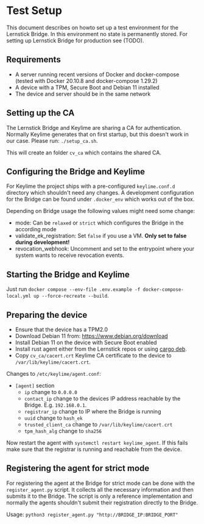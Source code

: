 # Test Setup
This document describes on howto set up a test environment for the Lernstick Bridge. In this environment no state is 
permanently stored. For setting up Lernstick Bridge for production see  (TODO).

## Requirements
 * A server running recent versions of Docker and docker-compose (tested with Docker 20.10.8 and docker-compose 1.29.2) 
 * A device with a TPM, Secure Boot and Debian 11 installed
 * The device and server should be in the same network

## Setting up the CA
The Lernstick Bridge and Keylime are sharing a CA for authentication. Normally Keylime generates that on first startup,
but this doesn't work in our case. Please run: `./setup_ca.sh`.

This will create an folder `cv_ca` which contains the shared CA.

## Configuring the Bridge and Keylime
For Keylime the project ships with a pre-configured `keylime.conf.d` directory which shouldn't need any changes.
A development configuration for the Bridge can be found under `.docker_env` which works out of the box.

Depending on Bridge usage the following values might need some change:

* mode: Can be `relaxed` or `strict` which configures the Bridge in the according mode
* validate_ek_registration: Set `false` if you use a VM. **Only set to false during development!**
* revocation_webhook: Uncomment and set to the entrypoint where your system wants to receive revocation events.

## Starting the Bridge and Keylime
Just run `docker compose --env-file .env.example -f docker-compose-local.yml up --force-recreate --build`.

## Preparing the device
 * Ensure that the device has a TPM2.0
 * Download Debian 11 from: https://www.debian.org/download
 * Install Debian 11 on the device with Secure Boot enabled 
 * Install rust agent either from the Lernstick repos or using [cargo deb](https://github.com/keylime/rust-keylime/#building-debian-package-with-cargo-deb).
 * Copy `cv_ca/cacert.crt` Keylime CA certificate to the device to `/var/lib/keylime/cacert.crt`.

Changes to `/etc/keylime/agent.conf`:

 * `[agent]` section
   * `ip` change to `0.0.0.0`
   * `contact_ip` change to the devices IP address reachable by the Bridge. E.g. `192.168.0.1`.
   * `registrar_ip` change to IP where the Bridge is running
   * `uuid` change to `hash_ek`
   * `trusted_client_ca` change to `/var/lib/keylime/cacert.crt`
   * `tpm_hash_alg` change to `sha256`

Now restart the agent with `systemctl restart keylime_agent`.
If this fails make sure that the registrar is running and reachable from the device.

## Registering the agent for strict mode
For registering the agent at the Bridge for strict mode can be done with the `register_agent.py` script.
It collects all the necessary information and then submits it to the Bridge.
The script is only a reference implementation and normally the agents shouldn't submit their registration directly to
the Bridge.

Usage: `python3 register_agent.py "http://BRIDGE_IP:BRIDGE_PORT"`
